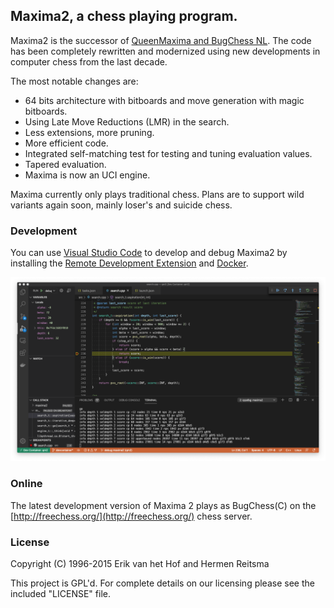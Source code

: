 ## Maxima2, a chess playing program.

Maxima2 is the successor of [QueenMaxima and BugChess NL](http://www.github.com/hof/queenmaxima). The code has been
completely rewritten and modernized using new developments in computer chess from
the last decade.

The most notable changes are:
- 64 bits architecture with bitboards and move generation with magic bitboards.
- Using Late Move Reductions (LMR) in the search.
- Less extensions, more pruning.
- More efficient code.
- Integrated self-matching test for testing and tuning evaluation values.
- Tapered evaluation.
- Maxima is now an UCI engine.

Maxima currently only plays traditional chess. Plans are to support wild
variants again soon, mainly loser's and suicide chess.

### Development

You can use [Visual Studio Code](https://code.visualstudio.com/) to develop and debug Maxima2 by installing the
[Remote Development Extension](https://marketplace.visualstudio.com/items?itemName=ms-vscode-remote.vscode-remote-extensionpack) and [Docker](https://www.docker.com/).

![Image of VS Code](vscode.png)

### Online

The latest development version of Maxima 2 plays as BugChess(C) on the
[http://freechess.org/](http://freechess.org/) chess server.

### License

Copyright (C) 1996-2015 Erik van het Hof and Hermen Reitsma

This project is GPL'd. For complete details on our licensing please see the
included "LICENSE" file.
